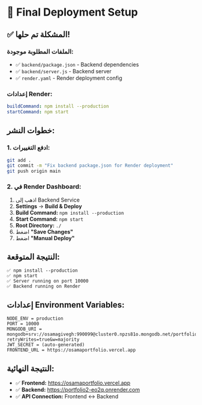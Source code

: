 # 🚀 Final Deployment Setup

## ✅ **المشكلة تم حلها!**

### **الملفات المطلوبة موجودة:**
- ✅ `backend/package.json` - Backend dependencies
- ✅ `backend/server.js` - Backend server
- ✅ `render.yaml` - Render deployment config

### **إعدادات Render:**
```yaml
buildCommand: npm install --production
startCommand: npm start
```

## خطوات النشر:

### 1. **ادفع التغييرات:**
```bash
git add .
git commit -m "Fix backend package.json for Render deployment"
git push origin main
```

### 2. **في Render Dashboard:**
1. اذهب إلى Backend Service
2. **Settings** → **Build & Deploy**
3. **Build Command:** `npm install --production`
4. **Start Command:** `npm start`
5. **Root Directory:** `./`
6. اضغط **"Save Changes"**
7. اضغط **"Manual Deploy"**

## النتيجة المتوقعة:

```
✅ npm install --production
✅ npm start
✅ Server running on port 10000
✅ Backend running on Render
```

## إعدادات Environment Variables:

```
NODE_ENV = production
PORT = 10000
MONGODB_URI = mongodb+srv://osamagivegh:990099@cluster0.npzs81o.mongodb.net/portfolio?retryWrites=true&w=majority
JWT_SECRET = (auto-generated)
FRONTEND_URL = https://osamaportfolio.vercel.app
```

## النتيجة النهائية:
- ✅ **Frontend:** https://osamaportfolio.vercel.app
- ✅ **Backend:** https://portfolio2-eo2q.onrender.com
- ✅ **API Connection:** Frontend ↔ Backend
